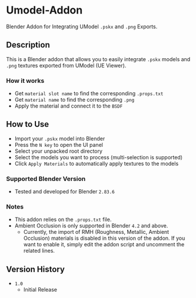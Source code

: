 # Umodel-Addon

Blender Addon for Integrating UModel ```.pskx``` and ```.png``` Exports.

## Description

This is a Blender addon that allows you to easily integrate ```.pskx``` models and ```.png``` textures exported from UModel (UE Viewer).

### How it works

* Get ```material slot name``` to find the corresponding ```.props.txt```
* Get ```material name``` to find the corresponding ```.png```
* Apply the material and connect it to the ```BSDF```

## How to Use

* Import your ```.pskx``` model into Blender
* Press the ```N key``` to open the UI panel
* Select your unpacked root directory
* Select the models you want to process (multi-selection is supported)
* Click ```Apply Materials``` to automatically apply textures to the models

### Supported Blender Version

* Tested and developed for Blender ```2.83.6```

### Notes

* This addon relies on the ```.props.txt``` file.
* Ambient Occlusion is only supported in Blender ```4.2``` and above.
    * Currently, the import of RMH (Roughness, Metallic, Ambient Occlusion) materials is disabled in this version of the addon.
If you want to enable it, simply edit the addon script and uncomment the related lines.

## Version History

* ```1.0```
    * Initial Release
